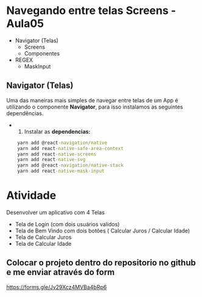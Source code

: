 # Navegando entre telas Screens - Aula05

- Navigator (Telas)
  - Screens
  - Componentes
- REGEX
  - MaskInput
## Navigator (Telas)
Uma das maneiras mais simples de navegar entre telas de um App é utilizando o componente **Navigator**, para isso instalamos as seguintes dependências.

- 1. Instalar as **dependencias:**
```cmd
    yarn add @react-navigation/native
    yarn add react-native-safe-area-context
    yarn add react-native-screens
    yarn add react-native-svg
    yarn add @react-navigation/native-stack
    yarn add react-native-mask-input
```
# Atividade
Desenvolver um aplicativo com 4 Telas
- Tela de Login (com dois usuários validos)
- Tela de Bem Vindo com dois botões ( Calcular Juros / Calcular Idade)
- Tela de Calcular Juros
- Tela de Calcular Idade

## Colocar o projeto dentro do repositorio no github e me enviar através do form 
https://forms.gle/Jv29Xcz4MVBa4bRp6


